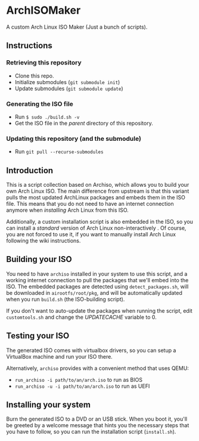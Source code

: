 # ArchISOMaker

A custom Arch Linux ISO Maker (Just a bunch of scripts).

## Instructions

### Retrieving this repository

* Clone this repo.
* Initialize submodules (`git submodule init`)
* Update submodules (`git submodule update`)

### Generating the ISO file

* Run `$ sudo ./build.sh -v`
* Get the ISO file in the *parent* directory of this repository.

### Updating this repository (and the submodule)

* Run `git pull --recurse-submodules`

## Introduction

This is a script collection based on Archiso, which allows you to build your
own Arch Linux ISO. The main difference from upstream is that this variant
pulls the most updated ArchLinux packages and embeds them in the ISO file.
This means that you do not need to have an internet connection anymore when
*installing* Arch Linux from this ISO.

Additionally, a custom installation script is also embedded in the ISO, so you
can install a *standard* version of Arch Linux non-interactively . Of course, you
are not forced to use it, if you want to manually install Arch Linux following the
wiki instructions.

## Building your ISO

You need to have `archiso` installed in your system to use this script, and a
working internet connection to pull the packages that we'll embed into the ISO.
The embedded packages are detected using `detect_packages.sh`, will be
downloaded in `airootfs/root/pkg`, and will be automatically updated when
you run `build.sh` (the ISO-building script).

If you don't want to auto-update the packages when running the script,
edit `customtools.sh` and change the *UPDATECACHE* variable to 0.

## Testing your ISO

The generated ISO comes with virtualbox drivers, so you can setup a VirtualBox
machine and run your ISO there.

Alternatively, `archiso` provides with a convenient method that uses QEMU:

- `run_archiso -i path/to/an/arch.iso` to run as BIOS
- `run_archiso -u -i path/to/an/arch.iso` to run as UEFI

## Installing your system

Burn the generated ISO to a DVD or an USB stick.
When you boot it, you'll be greeted by a welcome message that hints you the
necessary steps that you have to follow, so you can run the installation
script (`install.sh`).

